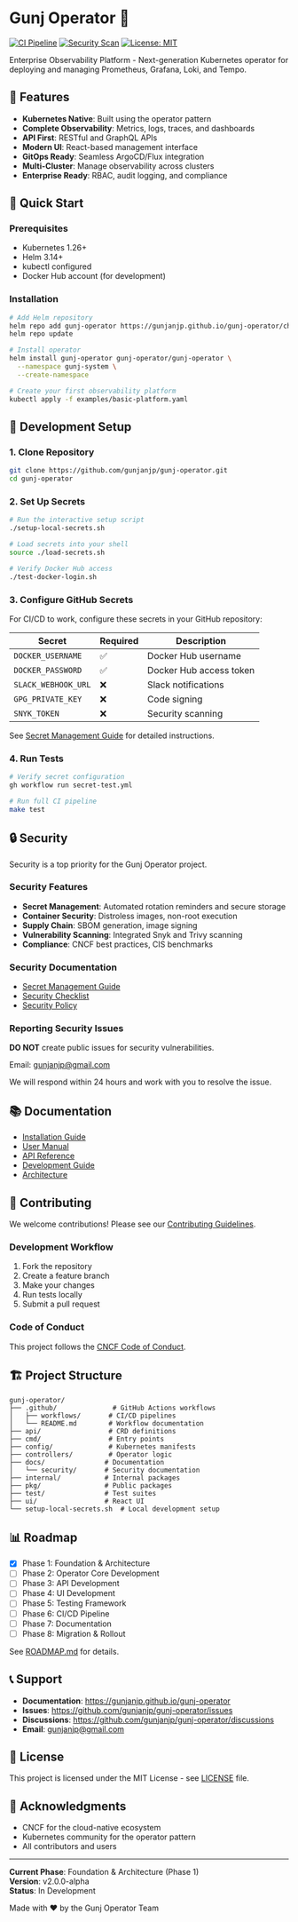 # Gunj Operator 🚀

[![CI Pipeline](https://github.com/gunjanjp/gunj-operator/actions/workflows/ci.yml/badge.svg)](https://github.com/gunjanjp/gunj-operator/actions/workflows/ci.yml)
[![Security Scan](https://github.com/gunjanjp/gunj-operator/actions/workflows/security.yml/badge.svg)](https://github.com/gunjanjp/gunj-operator/actions/workflows/security.yml)
[![License: MIT](https://img.shields.io/badge/License-MIT-yellow.svg)](https://opensource.org/licenses/MIT)

Enterprise Observability Platform - Next-generation Kubernetes operator for deploying and managing Prometheus, Grafana, Loki, and Tempo.

## 🎯 Features

- **Kubernetes Native**: Built using the operator pattern
- **Complete Observability**: Metrics, logs, traces, and dashboards
- **API First**: RESTful and GraphQL APIs
- **Modern UI**: React-based management interface
- **GitOps Ready**: Seamless ArgoCD/Flux integration
- **Multi-Cluster**: Manage observability across clusters
- **Enterprise Ready**: RBAC, audit logging, and compliance

## 🚀 Quick Start

### Prerequisites

- Kubernetes 1.26+
- Helm 3.14+
- kubectl configured
- Docker Hub account (for development)

### Installation

```bash
# Add Helm repository
helm repo add gunj-operator https://gunjanjp.github.io/gunj-operator/charts
helm repo update

# Install operator
helm install gunj-operator gunj-operator/gunj-operator \
  --namespace gunj-system \
  --create-namespace

# Create your first observability platform
kubectl apply -f examples/basic-platform.yaml
```

## 🔧 Development Setup

### 1. Clone Repository

```bash
git clone https://github.com/gunjanjp/gunj-operator.git
cd gunj-operator
```

### 2. Set Up Secrets

```bash
# Run the interactive setup script
./setup-local-secrets.sh

# Load secrets into your shell
source ./load-secrets.sh

# Verify Docker Hub access
./test-docker-login.sh
```

### 3. Configure GitHub Secrets

For CI/CD to work, configure these secrets in your GitHub repository:

| Secret | Required | Description |
|--------|----------|-------------|
| `DOCKER_USERNAME` | ✅ | Docker Hub username |
| `DOCKER_PASSWORD` | ✅ | Docker Hub access token |
| `SLACK_WEBHOOK_URL` | ❌ | Slack notifications |
| `GPG_PRIVATE_KEY` | ❌ | Code signing |
| `SNYK_TOKEN` | ❌ | Security scanning |

See [Secret Management Guide](docs/security/secret-management.md) for detailed instructions.

### 4. Run Tests

```bash
# Verify secret configuration
gh workflow run secret-test.yml

# Run full CI pipeline
make test
```

## 🔒 Security

Security is a top priority for the Gunj Operator project.

### Security Features

- **Secret Management**: Automated rotation reminders and secure storage
- **Container Security**: Distroless images, non-root execution
- **Supply Chain**: SBOM generation, image signing
- **Vulnerability Scanning**: Integrated Snyk and Trivy scanning
- **Compliance**: CNCF best practices, CIS benchmarks

### Security Documentation

- [Secret Management Guide](docs/security/secret-management.md)
- [Security Checklist](docs/security/security-checklist.md)
- [Security Policy](SECURITY.md)

### Reporting Security Issues

**DO NOT** create public issues for security vulnerabilities.

Email: gunjanjp@gmail.com

We will respond within 24 hours and work with you to resolve the issue.

## 📚 Documentation

- [Installation Guide](docs/installation.md)
- [User Manual](docs/user-manual.md)
- [API Reference](docs/api-reference.md)
- [Development Guide](docs/development.md)
- [Architecture](docs/architecture.md)

## 🤝 Contributing

We welcome contributions! Please see our [Contributing Guidelines](CONTRIBUTING.md).

### Development Workflow

1. Fork the repository
2. Create a feature branch
3. Make your changes
4. Run tests locally
5. Submit a pull request

### Code of Conduct

This project follows the [CNCF Code of Conduct](CODE_OF_CONDUCT.md).

## 🏗️ Project Structure

```
gunj-operator/
├── .github/              # GitHub Actions workflows
│   ├── workflows/       # CI/CD pipelines
│   └── README.md        # Workflow documentation
├── api/                 # CRD definitions
├── cmd/                 # Entry points
├── config/              # Kubernetes manifests
├── controllers/         # Operator logic
├── docs/               # Documentation
│   └── security/       # Security documentation
├── internal/           # Internal packages
├── pkg/                # Public packages
├── test/               # Test suites
├── ui/                 # React UI
└── setup-local-secrets.sh  # Local development setup
```

## 📊 Roadmap

- [x] Phase 1: Foundation & Architecture
- [ ] Phase 2: Operator Core Development
- [ ] Phase 3: API Development
- [ ] Phase 4: UI Development
- [ ] Phase 5: Testing Framework
- [ ] Phase 6: CI/CD Pipeline
- [ ] Phase 7: Documentation
- [ ] Phase 8: Migration & Rollout

See [ROADMAP.md](ROADMAP.md) for details.

## 📞 Support

- **Documentation**: https://gunjanjp.github.io/gunj-operator
- **Issues**: https://github.com/gunjanjp/gunj-operator/issues
- **Discussions**: https://github.com/gunjanjp/gunj-operator/discussions
- **Email**: gunjanjp@gmail.com

## 📄 License

This project is licensed under the MIT License - see [LICENSE](LICENSE) file.

## 🙏 Acknowledgments

- CNCF for the cloud-native ecosystem
- Kubernetes community for the operator pattern
- All contributors and users

---

**Current Phase**: Foundation & Architecture (Phase 1)  
**Version**: v2.0.0-alpha  
**Status**: In Development  

Made with ❤️ by the Gunj Operator Team